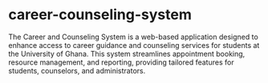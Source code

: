 # career-counseling-system
The Career and Counseling System is a web-based application designed to enhance access to career guidance and counseling services for students at the University of Ghana. This system streamlines appointment booking, resource management, and reporting, providing tailored features for students, counselors, and administrators.
